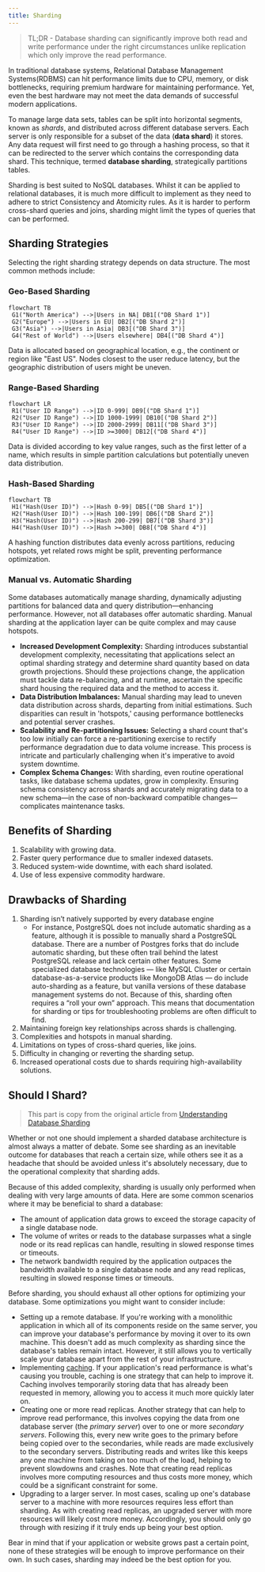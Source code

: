```yaml
---
title: Sharding
---
```


> TL;DR - Database sharding can significantly improve both read and write performance under the right circumstances unlike replication which only improve the read performance.

In traditional database systems, Relational Database Management Systems(RDBMS) can hit performance limits due to CPU, memory, or disk bottlenecks, requiring premium hardware for maintaining performance. Yet, even the best hardware may not meet the data demands of successful modern applications. 

To manage large data sets, tables can be split into horizontal segments, known as *shards*, and distributed across different database servers. Each server is only responsible for a subset of the data (**data shard**) it stores. Any data request will first need to go through a hashing process, so that it can be redirected to the server which contains the corresponding data shard. This technique, termed **database sharding**, strategically partitions tables.

Sharding is best suited to NoSQL databases. Whilst it can be applied to relational databases, it is much more difficult to implement as they need to adhere to strict Consistency and Atomicity rules. As it is harder to perform cross-shard queries and joins, sharding might limit the types of queries that can be performed.

## Sharding Strategies

Selecting the right sharding strategy depends on data structure. The most common methods include:

### Geo-Based Sharding
```mermaid
flowchart TB
 G1("North America") -->|Users in NA| DB1[("DB Shard 1")]
 G2("Europe") -->|Users in EU| DB2[("DB Shard 2")]
 G3("Asia") -->|Users in Asia| DB3[("DB Shard 3")]
 G4("Rest of World") -->|Users elsewhere| DB4[("DB Shard 4")]
```
Data is allocated based on geographical location, e.g., the continent or region like "East US". Nodes closest to the user reduce latency, but the geographic distribution of users might be uneven.

### Range-Based Sharding
```mermaid
flowchart LR
 R1("User ID Range") -->|ID 0-999| DB9[("DB Shard 1")]
 R2("User ID Range") -->|ID 1000-1999| DB10[("DB Shard 2")]
 R3("User ID Range") -->|ID 2000-2999| DB11[("DB Shard 3")]
 R4("User ID Range") -->|ID >=3000| DB12[("DB Shard 4")]
```
Data is divided according to key value ranges, such as the first letter of a name, which results in simple partition calculations but potentially uneven data distribution.

### Hash-Based Sharding
```mermaid
flowchart TB
 H1("Hash(User ID)") -->|Hash 0-99| DB5[("DB Shard 1")]
 H2("Hash(User ID)") -->|Hash 100-199| DB6[("DB Shard 2")]
 H3("Hash(User ID)") -->|Hash 200-299| DB7[("DB Shard 3")]
 H4("Hash(User ID)") -->|Hash >=300| DB8[("DB Shard 4")]
```

A hashing function distributes data evenly across partitions, reducing hotspots, yet related rows might be split, preventing performance optimization.

### Manual vs. Automatic Sharding
Some databases automatically manage sharding, dynamically adjusting partitions for balanced data and query distribution—enhancing performance. However, not all databases offer automatic sharding. Manual sharding at the application layer can be quite complex and may cause hotspots.

- **Increased Development Complexity:** Sharding introduces substantial development complexity, necessitating that applications select an optimal sharding strategy and determine shard quantity based on data growth projections. Should these projections change, the application must tackle data re-balancing, and at runtime, ascertain the specific shard housing the required data and the method to access it.
- **Data Distribution Imbalances:** Manual sharding may lead to uneven data distribution across shards, departing from initial estimations. Such disparities can result in 'hotspots,' causing performance bottlenecks and potential server crashes.
- **Scalability and Re-partitioning Issues:** Selecting a shard count that's too low initially can force a re-partitioning exercise to rectify performance degradation due to data volume increase. This process is intricate and particularly challenging when it's imperative to avoid system downtime.
- **Complex Schema Changes:** With sharding, even routine operational tasks, like database schema updates, grow in complexity. Ensuring schema consistency across shards and accurately migrating data to a new schema—in the case of non-backward compatible changes—complicates maintenance tasks.

## Benefits of Sharding
1. Scalability with growing data.
2. Faster query performance due to smaller indexed datasets.
3. Reduced system-wide downtime, with each shard isolated.
4. Use of less expensive commodity hardware.

## Drawbacks of Sharding
1. Sharding isn’t natively supported by every database engine 
    - For instance, PostgreSQL does not include automatic sharding as a feature, although it is possible to manually shard a PostgreSQL database. There are a number of Postgres forks that do include automatic sharding, but these often trail behind the latest PostgreSQL release and lack certain other features. Some specialized database technologies — like MySQL Cluster or certain database-as-a-service products like MongoDB Atlas — do include auto-sharding as a feature, but vanilla versions of these database management systems do not. Because of this, sharding often requires a “roll your own” approach. This means that documentation for sharding or tips for troubleshooting problems are often difficult to find.
2. Maintaining foreign key relationships across shards is challenging.
3. Complexities and hotspots in manual sharding.
4. Limitations on types of cross-shard queries, like joins.
5. Difficulty in changing or reverting the sharding setup.
6. Increased operational costs due to shards requiring high-availability solutions.


## Should I Shard?

> This part is copy from the original article from [Understanding Database Sharding](https://www.digitalocean.com/community/tutorials/understanding-database-sharding#should-i-shard)

Whether or not one should implement a sharded database architecture is almost always a matter of debate. Some see sharding as an inevitable outcome for databases that reach a certain size, while others see it as a headache that should be avoided unless it's absolutely necessary, due to the operational complexity that sharding adds.

Because of this added complexity, sharding is usually only performed when dealing with very large amounts of data. Here are some common scenarios where it may be beneficial to shard a database:

- The amount of application data grows to exceed the storage capacity of a single database node.
- The volume of writes or reads to the database surpasses what a single node or its read replicas can handle, resulting in slowed response times or timeouts.
- The network bandwidth required by the application outpaces the bandwidth available to a single database node and any read replicas, resulting in slowed response times or timeouts.

Before sharding, you should exhaust all other options for optimizing your database. Some optimizations you might want to consider include:

- Setting up a remote database. If you're working with a monolithic application in which all of its components reside on the same server, you can improve your database's performance by moving it over to its own machine. This doesn't add as much complexity as sharding since the database's tables remain intact. However, it still allows you to vertically scale your database apart from the rest of your infrastructure.
- Implementing [caching](https://en.wikipedia.org/wiki/Database_caching). If your application's read performance is what's causing you trouble, caching is one strategy that can help to improve it. Caching involves temporarily storing data that has already been requested in memory, allowing you to access it much more quickly later on.
- Creating one or more read replicas. Another strategy that can help to improve read performance, this involves copying the data from one database server (the *primary server*) over to one or more *secondary servers*. Following this, every new write goes to the primary before being copied over to the secondaries, while reads are made exclusively to the secondary servers. Distributing reads and writes like this keeps any one machine from taking on too much of the load, helping to prevent slowdowns and crashes. Note that creating read replicas involves more computing resources and thus costs more money, which could be a significant constraint for some.
- Upgrading to a larger server. In most cases, scaling up one's database server to a machine with more resources requires less effort than sharding. As with creating read replicas, an upgraded server with more resources will likely cost more money. Accordingly, you should only go through with resizing if it truly ends up being your best option.

Bear in mind that if your application or website grows past a certain point, none of these strategies will be enough to improve performance on their own. In such cases, sharding may indeed be the best option for you.
